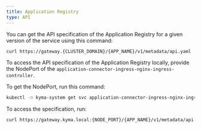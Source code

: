 ```yaml
---
title: Application Registry
type: API
---
```


You can get the API specification of the Application Registry for a given version of the service using this command:
``` bash
curl https://gateway.{CLUSTER_DOMAIN}/{APP_NAME}/v1/metadata/api.yaml
```

To access the API specification of the Application Registry locally, provide the NodePort of the `application-connector-ingress-nginx-ingress-controller`.

To get the NodePort, run this command:

``` bash
kubectl -n kyma-system get svc application-connector-ingress-nginx-ingress-controller -o 'jsonpath={.spec.ports[?(@.port==443)].nodePort}'
```

To access the specification, run:

``` bash
curl https://gateway.kyma.local:{NODE_PORT}/{APP_NAME}/v1/metadata/api.yaml
```
